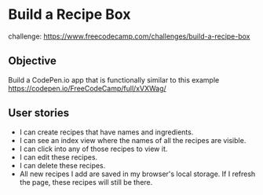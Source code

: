 # Build a Recipe Box
challenge: https://www.freecodecamp.com/challenges/build-a-recipe-box
## Objective
Build a CodePen.io app that is functionally similar to this example https://codepen.io/FreeCodeCamp/full/xVXWag/
## User stories
+ I can create recipes that have names and ingredients.
+ I can see an index view where the names of all the recipes are visible.
+ I can click into any of those recipes to view it.
+ I can edit these recipes.
+ I can delete these recipes.
+ All new recipes I add are saved in my browser's local storage. If I refresh the page, these recipes will still be there.

